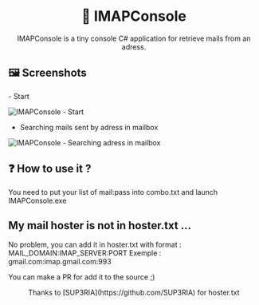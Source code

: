 <h1 align="center">📧 IMAPConsole</h1>
<p align="center">
IMAPConsole is a tiny console C# application for retrieve mails from an adress.
</p>
<h2>🖼️ Screenshots</h2>
- Start

![IMAPConsole - Start](https://i.ibb.co/RPT2fp2/IMAPConsole-f-Dg-OQx4-Cz2.png "IMAPConsole - Start")
<br />
- Searching mails sent by adress in mailbox

![IMAPConsole - Searching adress in mailbox](https://i.ibb.co/5BZHyb3/NWWWv2fmf-M.png "IMAPConsole - Searching adress in mailbox")
<h2>❓ How to use it ?</h2>
You need to put your list of mail:pass into combo.txt and launch IMAPConsole.exe

<h2>
My mail hoster is not in hoster.txt ...
</h2>
No problem, you can add it in hoster.txt with format : MAIL_DOMAIN:IMAP_SERVER:PORT
Exemple : gmail.com:imap.gmail.com:993

You can make a PR for add it to the source ;)


<p align="center">
Thanks to [SUP3RIA](https://github.com/SUP3RIA) for hoster.txt
</p>

